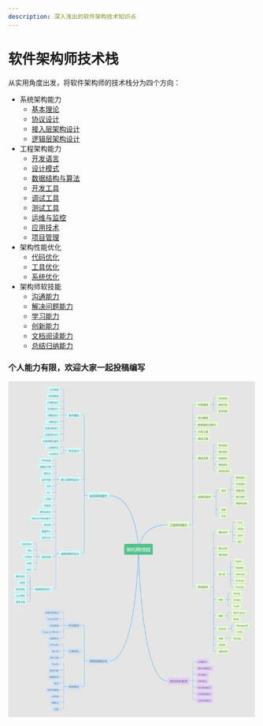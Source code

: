 ```yaml
---
description: 深入浅出的软件架构技术知识点
---
```


# 软件架构师技术栈

从实用角度出发，将软件架构师的技术栈分为四个方向：

* 系统架构能力
  * [基本理论](1-the-capability-of-system-architecture/1.-ji-ben-li-lun/)
  * [协议设计](1-the-capability-of-system-architecture/untitled-1.md)
  * [接入层架构设计](1-the-capability-of-system-architecture/3.-jie-ru-ceng-jia-gou-she-ji.md)
  * [逻辑层架构设计](1-the-capability-of-system-architecture/4.-luo-ji-ceng-jia-gou-she-ji.md)
* 工程架构能力
  * [开发语言](2-the-capability-of-engineering-architecture/untitled/)
  * [设计模式](2-the-capability-of-engineering-architecture/2.-she-ji-mo-shi/)
  * [数据结构与算法](2-the-capability-of-engineering-architecture/3.-shu-ju-jie-gou-yu-suan-fa.md)
  * [开发工具](2-the-capability-of-engineering-architecture/4.-kai-fa-gong-ju.md)
  * [调试工具](2-the-capability-of-engineering-architecture/5.-tiao-shi-gong-ju.md)
  * [测试工具](2-the-capability-of-engineering-architecture/6.-ce-shi-gong-ju.md)
  * [运维与监控](2-the-capability-of-engineering-architecture/7.-yun-wei-yu-jian-kong.md)
  * [应用技术](2-the-capability-of-engineering-architecture/8.-ying-yong-ji-shu.md)
  * [项目管理](2-the-capability-of-engineering-architecture/9.-xiang-mu-guan-li.md)
* 架构性能优化
  * [代码优化](3-performance-optimization/untitled.md)
  * [工具优化](3-performance-optimization/2.-gong-ju-you-hua.md)
  * [系统优化](3-performance-optimization/3.-xi-tong-you-hua.md)
* 架构师软技能
  * [沟通能力](4-soft-skill/untitled.md)
  * [解决问题能力](4-soft-skill/2.-jie-jue-wen-ti-neng-li.md)
  * [学习能力](4-soft-skill/3.-xue-xi-neng-li.md)
  * [创新能力](4-soft-skill/4.-chuang-xin-neng-li.md)
  * [文档阅读能力](4-soft-skill/5.-wen-dang-yue-du-neng-li.md)
  * [总结归纳能力](4-soft-skill/6.-zong-jie-gui-na-neng-li.md)

### 个人能力有限，欢迎大家一起投稿编写

![](.gitbook/assets/5d4e306be4b09965fabdc48c-1.png)

